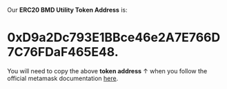 Our **ERC20 BMD Utility Token Address** is:
# **0xD9a2Dc793E1BBce46e2A7E766D7C76FDaF465E48**. 

You will need to copy the above **token address** ↑ when you follow the official metamask documentation [here](https://metamask.zendesk.com/hc/en-us/articles/360015489031-Adding-and-Managing-Tokens-ERC20-In-The-New-UI).

